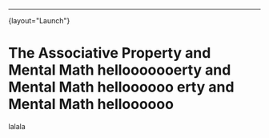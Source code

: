---

{layout="Launch"}
# The Associative Property and Mental Math hellooooooerty and Mental Math helloooooo erty and Mental Math helloooooo


lalala
